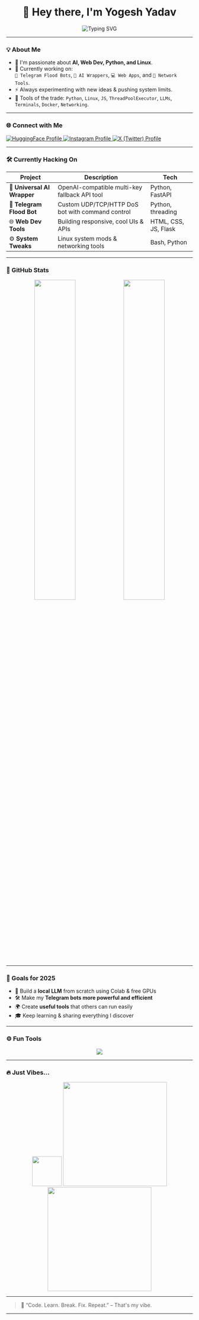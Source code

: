 <h1 align="center">👋 Hey there, I'm Yogesh Yadav</h1>
<p align="center">
  <img src="https://readme-typing-svg.demolab.com?font=Fira+Code&weight=500&size=25&pause=1000&color=2EC4B6&center=true&vCenter=true&width=440&lines=Full-stack+Dev+%7C+Python+Lover+%7C+Linux+User;Building+AI+and+Bots+everyday;Here+to+Break+and+Build+Cool+Stuff" alt="Typing SVG" />
</p>

---

### 💡 About Me

- 🧠 I'm passionate about **AI, Web Dev, Python, and Linux**.
- 🔭 Currently working on:  
  `🤖 Telegram Flood Bots`, `🧠 AI Wrappers`, `💻 Web Apps`, and `📡 Network Tools`.
- ⚡ Always experimenting with new ideas & pushing system limits.
- 🔧 Tools of the trade: `Python`, `Linux`, `JS`, `ThreadPoolExecutor`, `LLMs`, `Terminals`, `Docker`, `Networking`.

---

### 🌐 Connect with Me

<p align="left">
  <a href="https://huggingface.co/yogeshvibez" target="_blank">
    <img src="https://img.shields.io/badge/HuggingFace-%23FFD21F.svg?style=for-the-badge&logo=huggingface&logoColor=black" alt="HuggingFace Profile"/>
  </a>
  <a href="https://instagram.com/yogeshvibez" target="_blank">
    <img src="https://img.shields.io/badge/Instagram-%23E4405F.svg?style=for-the-badge&logo=instagram&logoColor=white" alt="Instagram Profile"/>
  </a>
  <a href="https://x.com/all4outgaming" target="_blank">
    <img src="https://img.shields.io/badge/X-%231da1f2.svg?style=for-the-badge&logo=x&logoColor=white" alt="X (Twitter) Profile"/>
  </a>
</p>

---

### 🛠️ Currently Hacking On

| Project | Description | Tech |
|--------|-------------|------|
| 🧠 **Universal AI Wrapper** | OpenAI-compatible multi-key fallback API tool | Python, FastAPI |
| 📱 **Telegram Flood Bot** | Custom UDP/TCP/HTTP DoS bot with command control | Python, threading |
| 🌐 **Web Dev Tools** | Building responsive, cool UIs & APIs | HTML, CSS, JS, Flask |
| ⚙️ **System Tweaks** | Linux system mods & networking tools | Bash, Python |

---

### 🚀 GitHub Stats

<p align="center">
  <img width="47%" src="https://github-readme-stats.vercel.app/api?username=yogeshvibez&show_icons=true&theme=tokyonight&count_private=true" />
  <img width="47%" src="https://github-readme-streak-stats.herokuapp.com/?user=yogeshvibez&theme=tokyonight" />
</p>

---

### 🎯 Goals for 2025

- 🧠 Build a **local LLM** from scratch using Colab & free GPUs  
- 🛠️ Make my **Telegram bots more powerful and efficient**  
- 🌍 Create **useful tools** that others can run easily  
- 🎓 Keep learning & sharing everything I discover  

---

### ⚙️ Fun Tools

<p align="center">
  <img src="https://skillicons.dev/icons?i=python,linux,html,css,js,github,vscode,bash,docker" />
</p>

---

### 🔥 Just Vibes...

<p align="center">
  <img src="https://media.giphy.com/media/hvRJCLFzcasrR4ia7z/giphy.gif" width="80"/>
  <img src="https://media.giphy.com/media/qgQUggAC3Pfv687qPC/giphy.gif" width="280"/>
  <img src="https://media.giphy.com/media/SWoSkN6DxTszqIKEqv/giphy.gif" width="280"/>
</p>

---

> 🧩 “Code. Learn. Break. Fix. Repeat.” – That's my vibe.

---

<!-- GitHub profile README built by ChatGPT for @yogeshvibez -->
